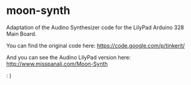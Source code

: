 moon-synth
==========

Adaptation of the Audino Synthesizer code for the LilyPad Arduino 328 Main Board.


You can find the original code here:
https://code.google.com/p/tinkerit/

And you can see the Audino LilyPad version here:
http://www.misspanali.com/Moon-Synth

: )
